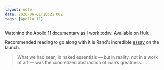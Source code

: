 ```yaml
---
layout: note
date: 2020-06-01T10:21:00Z
tags: [Apollo 11]
---
```


Watching the Apollo 11 documentary as I work today. Available on [Hulu.](https://www.hulu.com/movie/apollo-11-8d0f469b-c184-488e-aff7-3bd206d94a14)

Recommended reading to go along with it is Rand's incredible [essay](https://newideal.aynrand.org/ayn-rand-on-apollo-11/) on the launch.

>What we had seen, in naked essentials — but in reality, not in a work of art — was the concretized abstraction of man’s greatness. . . .
